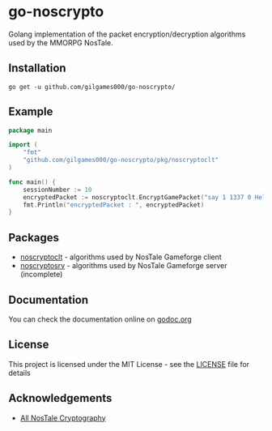 # go-noscrypto
Golang implementation of the packet encryption/decryption algorithms used by the
MMORPG NosTale.

## Installation
```
go get -u github.com/gilgames000/go-noscrypto/
```

## Example
```go
package main

import (
	"fmt"
	"github.com/gilgames000/go-noscrypto/pkg/noscryptoclt"
)

func main() {
	sessionNumber := 10
	encryptedPacket := noscryptoclt.EncryptGamePacket("say 1 1337 0 Hello World", sessionNumber)
	fmt.Println("encryptedPacket : ", encryptedPacket)
}
```

## Packages
- [noscryptoclt](https://github.com/Gilgames000/go-noscrypto/tree/master/pkg/noscryptoclt) - algorithms used by NosTale Gameforge client
- [noscryptosrv](https://github.com/Gilgames000/go-noscrypto/tree/master/pkg/noscryptosrv) - algorithms used by NosTale Gameforge server (incomplete)

## Documentation
You can check the documentation online on [godoc.org](https://godoc.org/?q=go-noscrypto)

## License
This project is licensed under the MIT License - see the [LICENSE](https://github.com/Gilgames000/go-noscrypto/blob/master/LICENSE) file for details

## Acknowledgements
- [All NosTale Cryptography](http://www.bordergame.it/Thread-All-Nostale-Cryptography)
